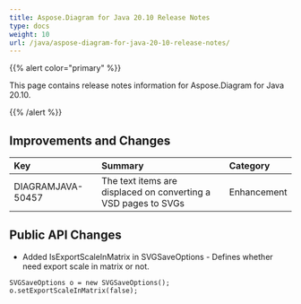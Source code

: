 ```yaml
---
title: Aspose.Diagram for Java 20.10 Release Notes
type: docs
weight: 10
url: /java/aspose-diagram-for-java-20-10-release-notes/
---
```


{{% alert color="primary" %}}

This page contains release notes information for Aspose.Diagram for Java 20.10.

{{% /alert %}}
## **Improvements and Changes** ##

|**Key**|**Summary**|**Category**|
| :- | :- | :- |
|DIAGRAMJAVA-50457|The text items are displaced on converting a VSD pages to SVGs|Enhancement|

## Public API Changes
* Added IsExportScaleInMatrix in SVGSaveOptions - Defines whether need export scale in matrix or not.
```
SVGSaveOptions o = new SVGSaveOptions();
o.setExportScaleInMatrix(false);
```
